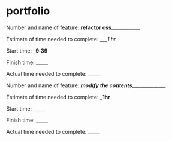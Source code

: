 # portfolio
Number and name of feature: __________refactor css______________________

Estimate of time needed to complete: ____1 hr_

Start time: ___9:39__

Finish time: _____

Actual time needed to complete: _____


Number and name of feature: _________modify the contents_______________________

Estimate of time needed to complete: ___1hr__

Start time: _____

Finish time: _____

Actual time needed to complete: _____



